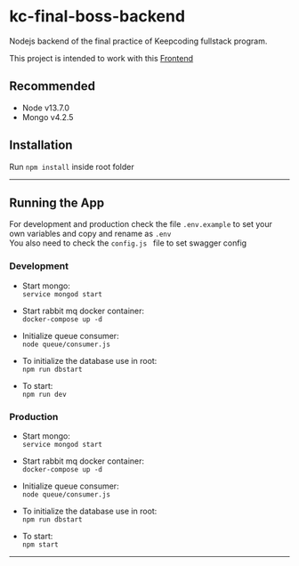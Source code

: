 # kc-final-boss-backend
Nodejs backend of the final practice of Keepcoding fullstack program. 

This project is intended to work with this [Frontend](https://github.com/eliasrosales88/kc-final-boss-frontend)

## **Recommended**  
- Node  v13.7.0  
- Mongo v4.2.5  

## **Installation**  
Run `npm install` inside root folder  

--- 
## **Running the App**
For development and production check the file `.env.example` to set your own variables and copy and rename as `.env`  
You also need to check the `config.js ` file to set swagger config

### Development
- Start mongo:  
`service mongod start`  

- Start rabbit mq docker container:  
`docker-compose up -d`  

- Initialize queue consumer:  
`node queue/consumer.js`  

- To initialize the database use in root:  
`npm run dbstart`  

- To start:  
`npm run dev`  


### Production  
- Start mongo:  
`service mongod start`  

- Start rabbit mq docker container:  
`docker-compose up -d`  

- Initialize queue consumer:  
`node queue/consumer.js`  

- To initialize the database use in root:  
`npm run dbstart`  

- To start:  
`npm start`

--- 




